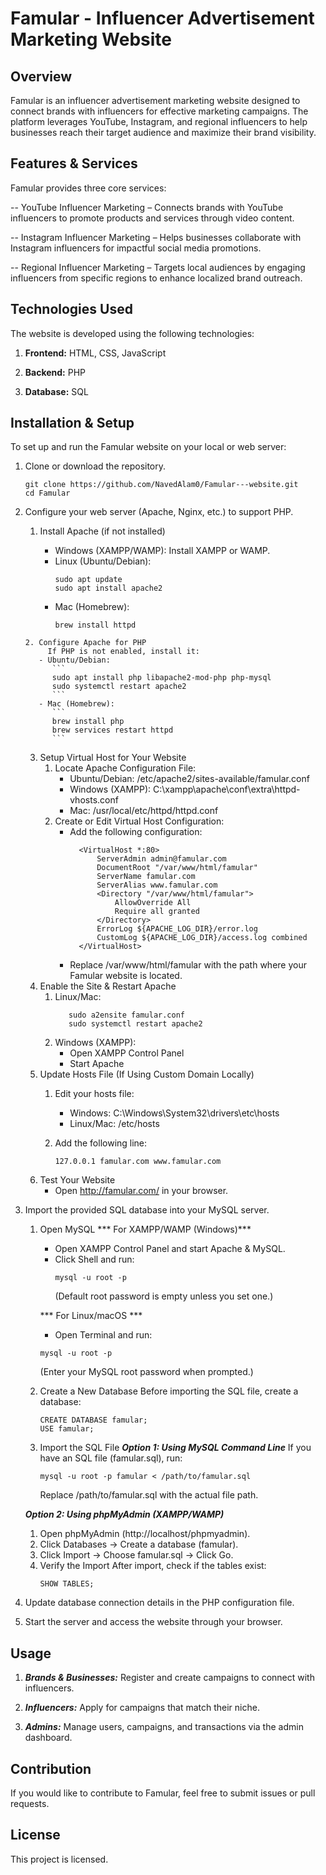 # Famular - Influencer Advertisement Marketing Website

## Overview

Famular is an influencer advertisement marketing website designed to connect brands with influencers for effective marketing campaigns. The platform leverages YouTube, Instagram, and regional influencers to help businesses reach their target audience and maximize their brand visibility.

## Features & Services

Famular provides three core services:

-- YouTube Influencer Marketing – Connects brands with YouTube influencers to promote products and services    through video content.

-- Instagram Influencer Marketing – Helps businesses collaborate with Instagram influencers for impactful social media promotions.

-- Regional Influencer Marketing – Targets local audiences by engaging influencers from specific regions to enhance localized brand outreach.

## Technologies Used

The website is developed using the following technologies:

1. **Frontend:** HTML, CSS, JavaScript

2. **Backend:** PHP

3. **Database:** SQL

## Installation & Setup

To set up and run the Famular website on your local or web server:

1. Clone or download the repository.
      ```
      git clone https://github.com/NavedAlam0/Famular---website.git
      cd Famular
      ```

2. Configure your web server (Apache, Nginx, etc.) to support PHP.
      1. Install Apache (if not installed)
   
          - Windows (XAMPP/WAMP): Install XAMPP or WAMP.
          - Linux (Ubuntu/Debian):
              ```
              sudo apt update
              sudo apt install apache2
              ```
          - Mac (Homebrew):
              ```
              brew install httpd
              ```
       2. Configure Apache for PHP
            If PHP is not enabled, install it:
          - Ubuntu/Debian:
             ```
             sudo apt install php libapache2-mod-php php-mysql
             sudo systemctl restart apache2
             ```
          - Mac (Homebrew):
             ```
             brew install php
             brew services restart httpd
             ```
      3. Setup Virtual Host for Your Website
           1. Locate Apache Configuration File:
               - Ubuntu/Debian: /etc/apache2/sites-available/famular.conf
               - Windows (XAMPP): C:\xampp\apache\conf\extra\httpd-vhosts.conf
               - Mac: /usr/local/etc/httpd/httpd.conf
          2. Create or Edit Virtual Host Configuration:
               - Add the following configuration:
                  ```
                    <VirtualHost *:80>
                        ServerAdmin admin@famular.com
                        DocumentRoot "/var/www/html/famular"
                        ServerName famular.com
                        ServerAlias www.famular.com
                        <Directory "/var/www/html/famular">
                            AllowOverride All
                            Require all granted
                        </Directory>
                        ErrorLog ${APACHE_LOG_DIR}/error.log
                        CustomLog ${APACHE_LOG_DIR}/access.log combined
                    </VirtualHost>
                    ```
               - Replace /var/www/html/famular with the path where your Famular website is located.
      4. Enable the Site & Restart Apache
           1. Linux/Mac:
                ```
                   sudo a2ensite famular.conf
                   sudo systemctl restart apache2
                 ```
            2. Windows (XAMPP):
                - Open XAMPP Control Panel
                - Start Apache
      5. Update Hosts File (If Using Custom Domain Locally)
            1. Edit your hosts file:
   
               - Windows: C:\Windows\System32\drivers\etc\hosts
               - Linux/Mac: /etc/hosts
            2. Add the following line:
               ```
               127.0.0.1 famular.com www.famular.com
               ```
      6. Test Your Website
          - Open http://famular.com/ in your browser.

3. Import the provided SQL database into your MySQL server.
   1. Open MySQL
      *** For XAMPP/WAMP (Windows)***
        - Open XAMPP Control Panel and start Apache & MySQL.
        - Click Shell and run:
          ```
          mysql -u root -p
          ```
          (Default root password is empty unless you set one.)

      *** For Linux/macOS ***
        - Open Terminal and run:
         ```
         mysql -u root -p
         ```
         (Enter your MySQL root password when prompted.)

   2. Create a New Database
    Before importing the SQL file, create a database:
      ```
      CREATE DATABASE famular;
      USE famular;
      ```
   3. Import the SQL File
    ***Option 1: Using MySQL Command Line***
    If you have an SQL file (famular.sql), run:
      ```
      mysql -u root -p famular < /path/to/famular.sql
      ```
      Replace /path/to/famular.sql with the actual file path.

    ***Option 2: Using phpMyAdmin (XAMPP/WAMP)***
      1. Open phpMyAdmin (http://localhost/phpmyadmin).
      2. Click Databases → Create a database (famular).
      3. Click Import → Choose famular.sql → Click Go.
   4. Verify the Import
    After import, check if the tables exist:
      ```
      SHOW TABLES;
      ```
4. Update database connection details in the PHP configuration file.

5. Start the server and access the website through your browser.

## Usage

1. ***Brands & Businesses:*** Register and create campaigns to connect with influencers.

2. ***Influencers:*** Apply for campaigns that match their niche.

3. ***Admins:*** Manage users, campaigns, and transactions via the admin dashboard.

## Contribution

If you would like to contribute to Famular, feel free to submit issues or pull requests.

## License

This project is licensed.
